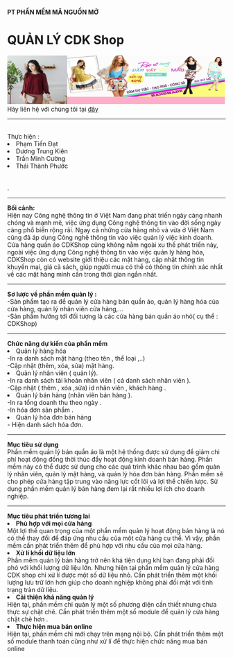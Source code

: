 <b>PT PHẦN MỀM MÃ NGUỒN MỞ</b>
<br/>
# QUẢN LÝ CDK Shop
<img src="https://github.com/PhatTrienMaNguonMo/KetThucMon/blob/master/readme.png" />
Hãy liên hệ với chúng tôi tại <a href="https://www.facebook.com/Shop-qu%E1%BA%A7n-%C3%A1o-CDK-1697113327261151/" target="_blank" title="CDKSHOP">đây</a>
<hr/><br/>
Thực hiện :<li>Phạm Tiến Đạt </li>
                   <li> Dương Trung Kiên</li>
                   <li>Trần Minh Cường</li>
                   <li>Thái Thành Phước</li><br/>
<br/>.
<hr>
<b>Bối cảnh:</b><br>
Hiện nay Công nghệ thông tin ở Việt Nam đang phát triển ngày càng nhanh chóng và mạnh mẽ, việc ứng dụng Công nghệ thông tin vào đời sống ngày càng phổ biến rộng rãi. Ngay cả những cửa hàng nhỏ và vừa ở Việt Nam cũng đã áp dụng Công nghệ thông tin vào việc quản lý việc kinh doanh. 
<br>Cửa hàng quần áo CDKShop cũng không nằm ngoài xu thế phát triển này, ngoài việc ứng dụng Công nghệ thông tin vào việc quản lý hàng hóa, CDKShop còn có website giới thiệu các mặt hàng, cập nhật thông tin khuyến mại, giá cả sách, giúp người mua có thể có thông tin chính xác nhất  về các mặt hàng mình cần trong thời gian ngắn nhất.
<hr>
<b>Sơ lược về phần mềm quản lý :</b><br> 
-Sản phẩm tạo ra để quản lý cửa hàng bán quần áo, quản lý hàng hóa của cửa hàng, quản lý nhân viên cửa hàng,...<br>
-Sản phẩm hướng tới đối tượng  là các cửa hàng bán quần áo nhỏ( cụ thể : CDKShop)
<hr>
<b>Chức năng dự kiến của phần mềm </b>
<li>Quản lý hàng hóa  </li>
 -In ra danh sách mặt hàng (theo tên , thể loại ,..)<br>
 -Cập nhật (thêm, xóa, sửa) mặt hàng.
<li>Quản lý nhân viên ( quản lý).</li>     
 -In ra danh sách tài khoản nhân viên ( cả danh sách nhân viên ).<br>
 -Cập nhật ( thêm , xóa ,sửa) id nhân viên , khách hàng .
<li>Quản lý bán hàng (nhân viên bán hàng   ).</li>
  -In ra tổng doanh thu theo ngày . <br>
  -In hóa đơn sản phẩm .<br>
<li>Quản lý hóa đơn bán hàng</li>
  - Hiện danh sách hóa đơn.

  

  <hr>
  <b>Mục tiêu sử dụng</b> <br> 
  Phần mềm quản lý bán quần áo là một hệ thống được sử dụng để giảm chi phí hoạt động đồng thời thúc đẩy hoạt động kinh doanh bán hàng. Phần mềm này có thể được sử dụng cho các quá trình khác nhau bao gồm quản lý nhân viên, quản lý mặt hàng, và quản lý hóa đơn bán hàng. Phần mềm sẽ cho phép cửa hàng tập trung vào năng lực cốt lõi và lợi thế chiến lược. Sử dụng phần mềm quản lý bán hàng đem lại rất nhiều lợi ích cho doanh nghiệp.
 <hr>
 <b>Mục tiêu phát triển tương lai</b><br>
 <li><b>Phù hợp với mọi cửa hàng</b></li>
 Một lợi thế quan trọng của một phần mềm quản lý hoạt động bán hàng là nó có thể thay đổi để đáp ứng nhu cầu của một cửa hàng cụ thể.  Vì vậy, phần mềm cần phát triển thêm để phù hợp với nhu cầu của mọi cửa hàng.
 <li><b>Xử lí khối dữ liệu lớn</b></li>
 Phần mềm quản lý bán hàng trở nên khá tiện dụng khi bạn đang phải đối phó với khối lượng dữ liệu lớn. Nhưng hiện tại phần mềm quản lý cửa hàng CDK shop chỉ xử lí được một số dữ liệu nhỏ. Cần phát triển thêm một khối lượng lưu trữ lớn hơn giúp cho doanh nghiệp không phải đối mặt với tình trạng tràn dữ liệu.
 <li><b>Cải thiện khả năng quản lý</b></li>
  Hiện tại, phần mềm chỉ quản lý một số phương diện cần thiết nhưng chưa thực sự chặt chẽ. Cần phát triển thêm một số module để quản lý cửa hàng chặt chẽ hơn .
 <li><b>Thực hiện mua bán online</b></li>
  Hiện tại, phần mềm chỉ mới chạy trên mạng nội bộ. Cần phát triển thêm một số module thanh toán cũng như xử lí để thực hiện chức năng mua bán online


